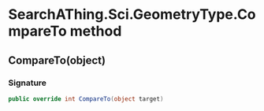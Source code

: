 # SearchAThing.Sci.GeometryType.CompareTo method
## CompareTo(object)
### Signature
```csharp
public override int CompareTo(object target)
```

